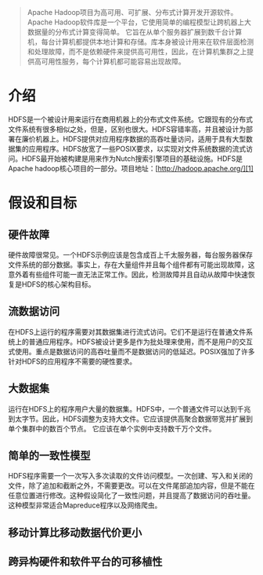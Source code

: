 > Apache Hadoop项目为高可用、可扩展、分布式计算开发开源软件。Apache Hadoop软件库是一个平台，它使用简单的编程模型让跨机器上大数据量的分布式计算变得简单。
它旨在从单个服务器扩展到数千台计算机，每台计算机都提供本地计算和存储。库本身被设计用来在软件层面检测和处理故障，而不是依赖硬件来提供高可用性，因此，在计算机集群之上提供高可用性服务，每个计算机都可能容易出现故障。

# 介绍
HDFS是一个被设计用来运行在商用机器上的分布式文件系统。它跟现有的分布式文件系统有很多相似之处，但是，区别也很大。HDFS容错率高，并且被设计为部署在廉价机器上。HDFS提供对应用程序数据的高吞吐量访问，适用于具有大型数据集的应用程序。HDFS放宽了一些POSIX要求，以实现对文件系统数据的流式访问。HDFS最开始被构建是用来作为Nutch搜索引擎项目的基础设施。HDFS是Apache hadoop核心项目的一部分。项目地址：[http://hadoop.apache.org/][1]

# 假设和目标
## 硬件故障
硬件故障很常见。一个HDFS示例应该是包含成百上千太服务器，每台服务器保存文件系统的部分数据。事实上，存在大量组件并且每个组件都有可能出现故障，这意外着有些组件可能一直无法正常工作。因此，检测故障并且自动从故障中快速恢复是HDFS的核心架构目标。
## 流数据访问
在HDFS上运行的程序需要对其数据集进行流式访问。它们不是运行在普通文件系统上的普通应用程序。HDFS被设计更多是作为批处理来使用，而不是用户的交互式使用。重点是数据访问的高吞吐量而不是数据访问的低延迟。POSIX强加了许多针对HDFS的应用程序不需要的硬性要求。
## 大数据集
运行在HDFS上的程序用户大量的数据集。HDFS中，一个普通文件可以达到千兆到太字节。因此，HDFS调整为支持大文件。它应该提供高聚合数据带宽并扩展到单个集群中的数百个节点。 它应该在单个实例中支持数千万个文件。

## 简单的一致性模型
HDFS程序需要一个一次写入多次读取的文件访问模型。一次创建、写入和关闭的文件，除了追加和截断之外，不需要更改。可以在文件尾部追加内容，但是不能在任意位置进行修改。这种假设简化了一致性问题，并且提高了数据访问的吞吐量。这种模型非常适合Mapreduce程序以及网络爬虫。
## 移动计算比移动数据代价更小
## 跨异构硬件和软件平台的可移植性

[1]: http://hadoop.apache.org/


